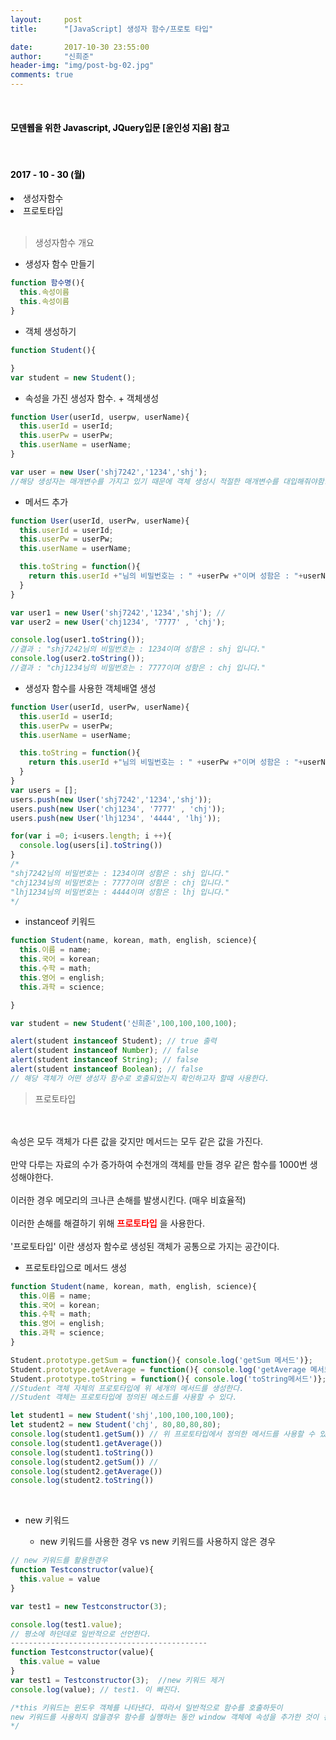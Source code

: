```yaml
---
layout:     post
title:      "[JavaScript] 생성자 함수/프로토 타입"

date:       2017-10-30 23:55:00
author:     "신희준"
header-img: "img/post-bg-02.jpg"
comments: true
---
```


<meta name="description" content="javascript, javascript 객체, javascript프로토타입, javascript생성자,javascript함수,javascript생성자함수
">
<br>
<H4 style ="font-weight:bold; color:black;"> 모덴웹을 위한 Javascript, JQuery입문 [윤인성 지음] 참고</H4>
<br>
<H4 style ="font-weight:bold; color : black">2017 - 10 - 30 (월)</H4>
<li>생성자함수</li>
<li>프로토타입</li>
<br>

>생성자함수 개요

* 생성자 함수 만들기

~~~javascript
function 함수명(){
  this.속성이름
  this.속성이름
}
~~~

* 객체 생성하기

~~~javascript
function Student(){

}
var student = new Student();
~~~

* 속성을 가진 생성자 함수. + 객체생성

~~~javascript
function User(userId, userpw, userName){
  this.userId = userId;
  this.userPw = userPw;
  this.userName = userName;
}

var user = new User('shj7242','1234','shj');
//해당 생성자는 매개변수를 가지고 있기 때문에 객체 생성시 적절한 매개변수를 대입해줘야함.
~~~

* 메서드 추가

~~~javascript
function User(userId, userPw, userName){
  this.userId = userId;
  this.userPw = userPw;
  this.userName = userName;

  this.toString = function(){
    return this.userId +"님의 비밀번호는 : " +userPw +"이며 성함은 : "+userName +" 입니다.";
  }
}

var user1 = new User('shj7242','1234','shj'); //
var user2 = new User('chj1234', '7777' , 'chj');

console.log(user1.toString());
//결과 : "shj7242님의 비밀번호는 : 1234이며 성함은 : shj 입니다."
console.log(user2.toString());
//결과 : "chj1234님의 비밀번호는 : 7777이며 성함은 : chj 입니다."

~~~

* 생성자 함수를 사용한 객체배열 생성

~~~JavaScript
function User(userId, userPw, userName){
  this.userId = userId;
  this.userPw = userPw;
  this.userName = userName;

  this.toString = function(){
    return this.userId +"님의 비밀번호는 : " +userPw +"이며 성함은 : "+userName +" 입니다.";
  }
}
var users = [];
users.push(new User('shj7242','1234','shj'));
users.push(new User('chj1234', '7777' , 'chj'));
users.push(new User('lhj1234', '4444', 'lhj'));

for(var i =0; i<users.length; i ++){
  console.log(users[i].toString())
}
/*
"shj7242님의 비밀번호는 : 1234이며 성함은 : shj 입니다."
"chj1234님의 비밀번호는 : 7777이며 성함은 : chj 입니다."
"lhj1234님의 비밀번호는 : 4444이며 성함은 : lhj 입니다."
*/

~~~

* instanceof 키워드

~~~javascript
function Student(name, korean, math, english, science){
  this.이름 = name;
  this.국어 = korean;
  this.수학 = math;
  this.영어 = english;
  this.과학 = science;

}

var student = new Student('신희준',100,100,100,100);

alert(student instanceof Student); // true 출력
alert(student instanceof Number); // false  
alert(student instanceof String); // false
alert(student instanceof Boolean); // false
// 해당 객체가 어떤 생성자 함수로 호출되었는지 확인하고자 할때 사용한다.
~~~

> 프로토타입

<br>
<br>
속성은 모두 객체가 다른 값을 갖지만 메서드는 모두 같은 값을 가진다.
<br>
<br>
만약 다루는 자료의 수가 증가하여 수천개의 객체를 만들 경우 같은 함수를 1000번 생성해야한다.
<br><br>
이러한 경우 메모리의 크나큰 손해를 발생시킨다. (매우 비효율적)
<br><br>
이러한 손해를 해결하기 위해 <b style="color:red">프로토타입</b> 을 사용한다.
<br><br>
'프로토타입' 이란 생성자 함수로 생성된 객체가 공통으로 가지는 공간이다.
<br>

* 프로토타입으로 메서드 생성

~~~JavaScript
function Student(name, korean, math, english, science){
  this.이름 = name;
  this.국어 = korean;
  this.수학 = math;
  this.영어 = english;
  this.과학 = science;
}

Student.prototype.getSum = function(){ console.log('getSum 메서드')};
Student.prototype.getAverage = function(){ console.log('getAverage 메서드')};
Student.prototype.toString = function(){ console.log('toString메서드')};
//Student 객체 자체의 프로토타입에 위 세개의 메서드를 생성한다.
//Student 객체는 프로토타입에 정의된 메소드를 사용할 수 있다.

let student1 = new Student('shj',100,100,100,100);
let student2 = new Student('chj', 80,80,80,80);
console.log(student1.getSum()) // 위 프로토타입에서 정의한 메서드를 사용할 수 있다.
console.log(student1.getAverage())
console.log(student1.toString())
console.log(student2.getSum()) //
console.log(student2.getAverage())
console.log(student2.toString())
~~~

<br>

* new 키워드

  - new 키워드를 사용한 경우 vs new 키워드를 사용하지 않은 경우

~~~javascript
// new 키워드를 활용한경우
function Testconstructor(value){
  this.value = value
}

var test1 = new Testconstructor(3);

console.log(test1.value);
// 평소에 하던데로 일반적으로 선언한다.
--------------------------------------------
function Testconstructor(value){
  this.value = value
}
var test1 = Testconstructor(3);  //new 키워드 제거
console.log(value); // test1. 이 빠진다.

/*this 키워드는 윈도우 객체를 나타낸다. 따라서 일반적으로 함수를 호출하듯이
new 키워드를 사용하지 않을경우 함수를 실행하는 동안 window 객체에 속성을 추가한 것이 된다.
*/
~~~



~~~javascript

~~~
